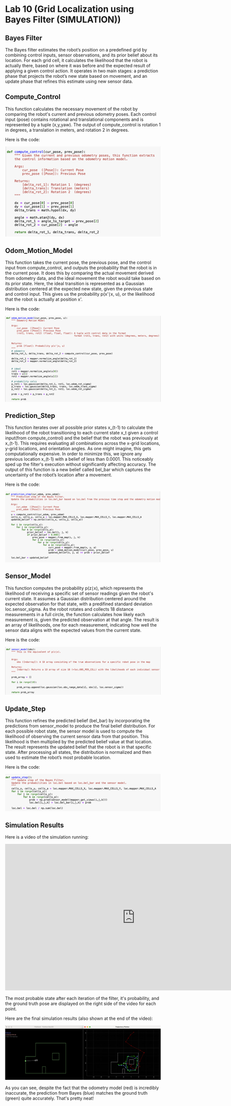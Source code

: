 # Lab 10 (Grid Localization using Bayes Filter (SIMULATION))


## Bayes Filter

The Bayes filter estimates the robot’s position on a predefined grid by combining control inputs, sensor observations, and its prior belief about its location. For each grid cell, it calculates the likelihood that the robot is actually there, based on where it was before and the expected result of applying a given control action. It operates in two main stages: a prediction phase that projects the robot’s new state based on movement, and an update phase that refines this estimate using new sensor data.

## Compute_Control

This function calculates the necessary movement of the robot by comparing the robot's current and previous odometry poses. Each control input (pose) contains rotational and translational components and is represented by a tuple (x,y,yaw). The output of compute_control is rotation 1 in degrees, a translation in meters, and rotation 2 in degrees. 

Here is the code: 

![code](files/lab10_compute_control.png)

## Odom_Motion_Model

This function takes the current pose, the previous pose, and the control input from compute_control, and outputs the probability that the robot is in the current pose. It does this by comparing the actual movement derived from odometry data, and the ideal movement the robot would take based on its prior state. Here, the ideal transition is represented as a Gaussian distribution centered at the expected new state, given the previous state and control input. This gives us the probability p(x'∣x, u), or the likelihood that the robot is actually at position x'. 

Here is the code: 

![code](files/lab10_odom_motion_model.png)


## Prediction_Step

This function iterates over all possible prior states x_(t-1) to calculate the likelihood of the robot transitioning to each current state x_t given a control input(from compute_control) and the belief that the robot was previously at x_(t-1). This requires evaluating all combinations across the x-grid locations, y-grid locations, and orientation angles. As one might imagine, this gets computationally expensive. In order to minimize this, we ignore any previous location x_(t-1) with a belief of less than 0.0001. This noticeably sped up the filter's execution without significantly affecting accuracy. The output of this function is a new belief called bel_bar which captures the uncertainty of the robot’s location after a movement.

Here is the code: 

![code](files/lab10_prediction_step.png)

## Sensor_Model

This function computes the probability p(z∣x), which represents the likelihood of receiving a specific set of sensor readings given the robot's current state. It assumes a Gaussian distribution centered around the expected observation for that state, with a predifined standard deviation loc.sensor_sigma. As the robot rotates and collects 18 distance measurements in a full circle, the function calculates how likely each measurement is, given the predicted observation at that angle. The result is an array of likelihoods, one for each measurement, indicating how well the sensor data aligns with the expected values from the current state.

Here is the code: 

![code](files/lab10_sensor_model.png)

## Update_Step 

This function refines the predicted belief (bel_bar) by incorporating the predictions from sensor_model to produce the final belief distribution. For each possible robot state, the sensor model is used to compute the likelihood of observing the current sensor data from that position. This likelihood is then multiplied by the predicted belief value at that location. The result represents the updated belief that the robot is in that specific state. After processing all states, the distribution is normalized and then used to estimate the robot’s most probable location.

Here is the code: 

![code](files/lab10_update_step.png)

## Simulation Results

Here is a video of the simulation running: 

<iframe width="840" height="473" src="https://www.youtube.com/embed/QMSz2fuCir0" frameborder="0" allowfullscreen></iframe>

The most probable state after each iteration of the filter, it's probability, and the ground truth pose are displayed on the right side of the video for each point.

Here are the final simulation results (also shown at the end of the video): 

![simulation](files/lab10_final_sim_plot.png)

As you can see, despite the fact that the odometry model (red) is incredibly inaccurate, the prediction from Bayes (blue) matches the ground truth (green) quite accurately. That's pretty neat! 
